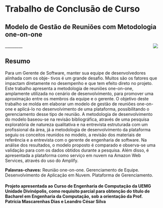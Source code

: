 # Trabalho de Conclusão de Curso
## Modelo de Gestão de Reuniões com Metodologia one-on-one
<img src="https://www.uemg.br/images/2017/01/12/LOGO-UEMG2020.png" align="right" />
_________
 

## Resumo
Para um Gerente de Software, manter sua equipe de desenvolvedores alinhada com os obje-
tivos é um grande desafio. Muitos são os fatores que impactam diretamente no desempenho
e que tem efeito direto no projeto. Este trabalho apresenta a metodologia de reuniões
one-on-one, amplamente utilizada no cenário de desenvolvimento, para promover uma
aproximação entre os membros da equipe e o gerente. O objetivo deste trabalho se molda
em elaborar um modelo de gestão de reuniões one-on-one e aplicá-lo no desenvolvimento
de uma plataforma, possibilitando o gerenciamento desse tipo de reunião. A metodologia
de desenvolvimento do modelo baseou-se na revisão bibliográfica, através de uma pesquisa
exploratória de natureza qualitativa e na entrevista estruturada com um profissional da
área, já a metodologia de desenvolvimento da plataforma seguiu os conceitos reunidos no
modelo, a revisão dos materiais de referência e a entrevista com o gerente de engenharia
de software. Na análise dos resultados, o modelo proposto é comparado e observa-se uma
validação para com os dados obtidos durante a pesquisa. Além disso, é apresentada a
plataforma como serviço em nuvem na Amazon Web Services, através do uso do Amplify.

**Palavras-chaves:** Reunião one-on-one. Gerenciamento de Equipe. Desenvolvimento de
Aplicação em Nuvem. Plataforma de Gerenciamento.


#### Projeto apresentada ao Curso de Engenharia de Computação da UEMG Unidade Divinópolis, como requisito parcial para obtenção do título de Bacharel em Engenharia da Computação, sob a orientação da Prof. Patrícia Mascarenhas Dias e Leandro César Silva



